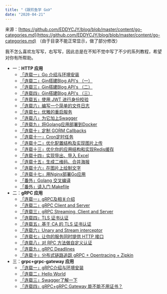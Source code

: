 ```yaml
---
title: "《跟煎鱼学 Go》"
date: "2020-04-21"
---
```

来源：[https://github.com/EDDYCJY/blog/blob/master/content/go-categories.md](https://github.com/EDDYCJY/blog/blob/master/content/go-categories.md) （由于目录不能正常显示，做了部分修改）

我不怎么喜欢左写写，右写写，因此总是在不知不觉中写了不少的系列教程，希望对你有所帮助。

- 一：**HTTP 应用**
    - [「连载一」Go 介绍与环境安装](/posts/go/gin/2018-02-10-install.md)
    - [「连载二」Gin搭建Blog API's （一）](/posts/go/gin/2018-02-11-api-01.md)
    - [「连载三」Gin搭建Blog API's （二）](/posts/go/gin/2018-02-12-api-02.md)
    - [「连载四」Gin搭建Blog API's （三）](/posts/go/gin/2018-02-13-api-03.md)
    - [「连载五」使用 JWT 进行身份校验](/posts/go/gin/2018-02-14-jwt.md)
    - [「连载六」编写一个简单的文件日志](/posts/go/gin/2018-02-15-log.md)
    - [「连载七」优雅的重启服务](/posts/go/gin/2018-03-15-reload-http.md)
    - [「连载八」为它加上Swagger](/posts/go/gin/2018-03-18-swagger.md)
    - [「连载九」将Golang应用部署到Docker](/posts/go/gin/2018-03-24-golang-docker.md)
    - [「连载十」定制 GORM Callbacks](/posts/go/gin/2018-04-15-gorm-callback.md)
    - [「连载十一」Cron定时任务](/posts/go/gin/2018-04-29-cron.md)
    - [「连载十二」优化配置结构及实现图片上传](/posts/go/gin/2018-05-27-config-upload.md)
    - [「连载十三」优化你的应用结构和实现Redis缓存](/posts/go/gin/2018-06-02-application-redis.md)
    - [「连载十四」实现导出、导入 Excel](/posts/go/gin/2018-06-14-excel.md)
    - [「连载十五」生成二维码、合并海报](/posts/go/gin/2018-07-05-image.md)
    - [「连载十六」在图片上绘制文字](/posts/go/gin/2018-07-07-font.md)
    - [「连载十七」用Nginx部署Go应用](/posts/go/gin/2018-09-01-nginx.md)
    - [「番外」Golang 交叉编译](/posts/go/gin/2018-03-26-cgo.md)
    - [「番外」请入门 Makefile](/posts/go/gin/2018-08-26-makefile.md)
- 二：**gRPC 应用**
    - [「连载一」gRPC及相关介绍](/posts/go/grpc/2018-09-22-install.md)
    - [「连载二」gRPC Client and Server](/posts/go/grpc/2018-09-23-client-and-server.md)
    - [「连载三」gRPC Streaming, Client and Server](/posts/go/grpc/2018-09-24-stream-client-server.md)
    - [「连载四」TLS 证书认证](/posts/go/grpc/2018-10-07-grpc-tls.md)
    - [「连载五」基于 CA 的 TLS 证书认证](/posts/go/grpc/2018-10-08-ca-tls.md)
    - [「连载六」Unary and Stream interceptor](/posts/go/grpc/2018-10-10-interceptor.md)
    - [「连载七」让你的服务同时提供 HTTP 接口](/posts/go/grpc/2018-10-12-grpc-http.md)
    - [「连载八」对 RPC 方法做自定义认证](/posts/go/grpc/2018-10-14-per-rpc-credentials.md)
    - [「连载九」gRPC Deadlines](/posts/go/grpc/2018-10-16-deadlines.md)
    - [「连载十」分布式链路追踪 gRPC + Opentracing + Zipkin](/posts/go/grpc/2018-10-20-zipkin.md)
- 三：**grpc+grpc-gateway 应用**
    - [「连载一」gRPC介绍与环境安装](/posts/go/grpc-gateway/2018-02-23-install.md)
    - [「连载二」Hello World](/posts/go/grpc-gateway/2018-02-27-hello-world.md)
    - [「连载三」Swagger了解一下](/posts/go/grpc-gateway/2018-03-04-swagger.md)
    - [「连载四」gRPC+gRPC Gateway 能不能不用证书？](/posts/go/grpc-gateway/2019-06-22-grpc-gateway-tls.md)
